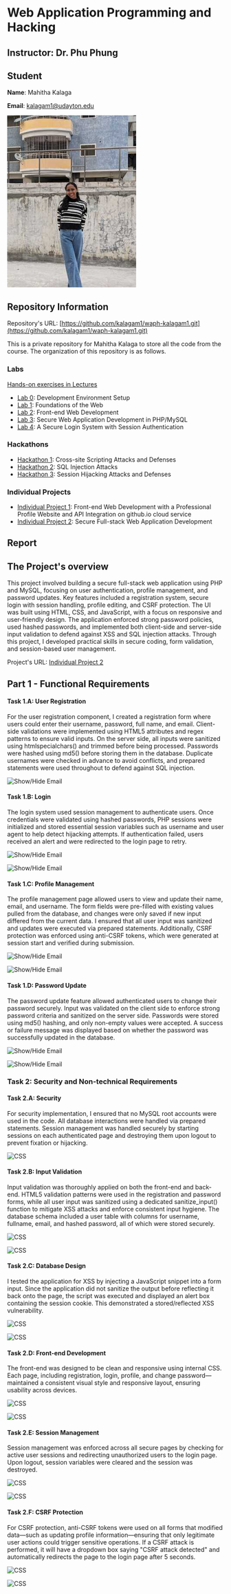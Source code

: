 # Web Application Programming and Hacking

## Instructor: Dr. Phu Phung

## Student

**Name**: Mahitha Kalaga

**Email**: [kalagam1@udayton.edu](kalagam1@udayton.edu)

![Mahitha's headshot](../images/mahi.jpeg)

## Repository Information

Repository's URL: [https://github.com/kalagam1/waph-kalagam1.git](https://github.com/kalagam1/waph-kalagam1.git)

This is a private repository for Mahitha Kalaga to store all the code from the course. The organization of this repository is as follows.

### Labs

[Hands-on exercises in Lectures](labs)

- [Lab 0](labs/lab0): Development Environment Setup
- [Lab 1](labs/lab1): Foundations of the Web
- [Lab 2](labs/lab2): Front-end Web Development
- [Lab 3](labs/lab3): Secure Web Application Development in PHP/MySQL
- [Lab 4](labs/lab4): A Secure Login System with Session Authentication

### Hackathons

- [Hackathon 1](hackathon1): Cross-site Scripting Attacks and Defenses
- [Hackathon 2](hackathon2): SQL Injection Attacks
- [Hackathon 3](hackathon3): Session Hijacking Attacks and Defenses

### Individual Projects

- [Individual Project 1](https://github.com/kalagam1/kalagam1.github.io): Front-end Web Development with a Professional Profile Website and API Integration on github.io cloud service
- [Individual Project 2](https://github.com/kalagam1/waph-kalagam1/tree/main/individualproject2): Secure Full-stack Web Application Development

## Report

## The Project's overview

This project involved building a secure full-stack web application using PHP and MySQL, focusing on user authentication, profile management, and password updates. Key features included a registration system, secure login with session handling, profile editing, and CSRF protection. The UI was built using HTML, CSS, and JavaScript, with a focus on responsive and user-friendly design. The application enforced strong password policies, used hashed passwords, and implemented both client-side and server-side input validation to defend against XSS and SQL injection attacks. Through this project, I developed practical skills in secure coding, form validation, and session-based user management.

Project's URL: [Individual Project 2](https://github.com/kalagam1/waph-kalagam1/tree/main/individualproject2)

## Part 1 - Functional Requirements

#### Task 1.A:  User Registration

For the user registration component, I created a registration form where users could enter their username, password, full name, and email. Client-side validations were implemented using HTML5 attributes and regex patterns to ensure valid inputs. On the server side, all inputs were sanitized using htmlspecialchars() and trimmed before being processed. Passwords were hashed using md5() before storing them in the database. Duplicate usernames were checked in advance to avoid conflicts, and prepared statements were used throughout to defend against SQL injection.

![Show/Hide Email](../../images/lab3.1.1.jpeg)

#### Task 1.B: Login

The login system used session management to authenticate users. Once credentials were validated using hashed passwords, PHP sessions were initialized and stored essential session variables such as username and user agent to help detect hijacking attempts. If authentication failed, users received an alert and were redirected to the login page to retry.

![Show/Hide Email](../../images/lab3.1.2.jpeg)

![Show/Hide Email](../../images/lab3.1.2.1.jpeg)

#### Task 1.C: Profile Management

The profile management page allowed users to view and update their name, email, and username. The form fields were pre-filled with existing values pulled from the database, and changes were only saved if new input differed from the current data. I ensured that all user input was sanitized and updates were executed via prepared statements. Additionally, CSRF protection was enforced using anti-CSRF tokens, which were generated at session start and verified during submission.

![Show/Hide Email](../../images/lab3.1.3.jpeg)

![Show/Hide Email](../../images/lab3.1.3.1.jpeg)

#### Task 1.D: Password Update 

The password update feature allowed authenticated users to change their password securely. Input was validated on the client side to enforce strong password criteria and sanitized on the server side. Passwords were stored using md5() hashing, and only non-empty values were accepted. A success or failure message was displayed based on whether the password was successfully updated in the database.

![Show/Hide Email](../../images/lab3.1.3.jpeg)

![Show/Hide Email](../../images/lab3.1.3.1.jpeg)

### Task 2: Security and Non-technical Requirements

#### Task 2.A: Security

For security implementation, I ensured that no MySQL root accounts were used in the code. All database interactions were handled via prepared statements. Session management was handled securely by starting sessions on each authenticated page and destroying them upon logout to prevent fixation or hijacking.

![CSS](../../images/lab3.c.1.jpeg)

#### Task 2.B: Input Validation    

Input validation was thoroughly applied on both the front-end and back-end. HTML5 validation patterns were used in the registration and password forms, while all user input was sanitized using a dedicated sanitize_input() function to mitigate XSS attacks and enforce consistent input hygiene. The database schema included a user table with columns for username, fullname, email, and hashed password, all of which were stored securely.

![CSS](../../images/lab3.c.2.jpeg)

![CSS](../../images/lab3.c.4.jpeg)

#### Task 2.C: Database Design   

I tested the application for XSS by injecting a JavaScript snippet into a form input. Since the application did not sanitize the output before reflecting it back onto the page, the script was executed and displayed an alert box containing the session cookie. This demonstrated a stored/reflected XSS vulnerability.

![CSS](../../images/lab3.c.2.jpeg)

![CSS](../../images/lab3.c.4.jpeg)

#### Task 2.D: Front-end Development

The front-end was designed to be clean and responsive using internal CSS. Each page, including registration, login, profile, and change password—maintained a consistent visual style and responsive layout, ensuring usability across devices.

![CSS](../../images/lab3.c.2.jpeg)

![CSS](../../images/lab3.c.4.jpeg)

#### Task 2.E: Session Management    

Session management was enforced across all secure pages by checking for active user sessions and redirecting unauthorized users to the login page. Upon logout, session variables were cleared and the session was destroyed. 

![CSS](../../images/lab3.c.2.jpeg)

![CSS](../../images/lab3.c.4.jpeg)

#### Task 2.F: CSRF Protection  

For CSRF protection, anti-CSRF tokens were used on all forms that modified data—such as updating profile information—ensuring that only legitimate user actions could trigger sensitive operations. If a CSRF attack is performed, it will have a dropdown box saying "CSRF attack detected" and automatically redirects the page to the login page after 5 seconds. 

![CSS](../../images/lab3.c.2.jpeg)

![CSS](../../images/lab3.c.4.jpeg)
